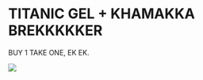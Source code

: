 <html>
<head>
</head>
<body>

<h1>TITANIC GEL + KHAMAKKA BREKKKKKER</h1>
<p>BUY 1 TAKE ONE, EK EK.</p>

<img src="https://akm-img-a-in.tosshub.com/indiatoday/titanic_647_041416113640.jpg">

</body>
</html>

